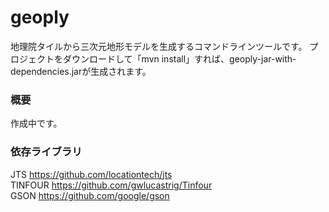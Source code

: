 # geoply

地理院タイルから三次元地形モデルを生成するコマンドラインツールです。
プロジェクトをダウンロードして「mvn install」すれば、geoply-jar-with-dependencies.jarが生成されます。

### 概要

作成中です。

### 依存ライブラリ
JTS https://github.com/locationtech/jts<br />
TINFOUR https://github.com/gwlucastrig/Tinfour<br />
GSON https://github.com/google/gson<br />

